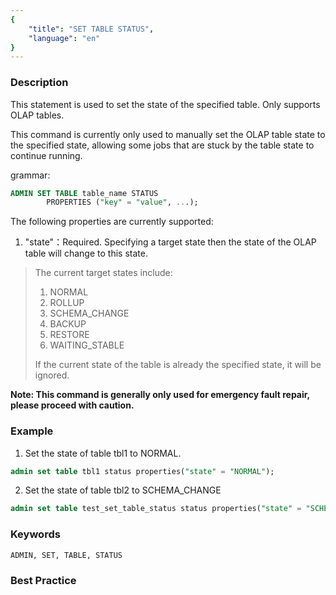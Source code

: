 ```yaml
---
{
    "title": "SET TABLE STATUS",
    "language": "en"
}
---
```


<!--
Licensed to the Apache Software Foundation (ASF) under one
or more contributor license agreements.  See the NOTICE file
distributed with this work for additional information
regarding copyright ownership.  The ASF licenses this file
to you under the Apache License, Version 2.0 (the
"License"); you may not use this file except in compliance
with the License.  You may obtain a copy of the License at

  http://www.apache.org/licenses/LICENSE-2.0

Unless required by applicable law or agreed to in writing,
software distributed under the License is distributed on an
"AS IS" BASIS, WITHOUT WARRANTIES OR CONDITIONS OF ANY
KIND, either express or implied.  See the License for the
specific language governing permissions and limitations
under the License.
-->


### Description

This statement is used to set the state of the specified table. Only supports OLAP tables.

This command is currently only used to manually set the OLAP table state to the specified state, allowing some jobs that are stuck by the table state to continue running.

grammar:

```sql
ADMIN SET TABLE table_name STATUS
        PROPERTIES ("key" = "value", ...);
```

The following properties are currently supported:

1. "state"：Required. Specifying a target state then the state of the OLAP table will change to this state.

> The current target states include:
> 
> 1. NORMAL
> 2. ROLLUP
> 3. SCHEMA_CHANGE
> 4. BACKUP
> 5. RESTORE
> 6. WAITING_STABLE
> 
> If the current state of the table is already the specified state, it will be ignored.

**Note: This command is generally only used for emergency fault repair, please proceed with caution.**

### Example

1. Set the state of table tbl1 to NORMAL.

```sql
admin set table tbl1 status properties("state" = "NORMAL");
```

2. Set the state of table tbl2 to SCHEMA_CHANGE

```sql
admin set table test_set_table_status status properties("state" = "SCHEMA_CHANGE");
```

### Keywords

    ADMIN, SET, TABLE, STATUS

### Best Practice